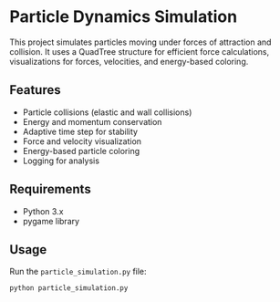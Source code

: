 # Particle Dynamics Simulation

This project simulates particles moving under forces of attraction and collision. It uses a QuadTree structure for efficient force calculations, visualizations for forces, velocities, and energy-based coloring.

## Features
- Particle collisions (elastic and wall collisions)
- Energy and momentum conservation
- Adaptive time step for stability
- Force and velocity visualization
- Energy-based particle coloring
- Logging for analysis

## Requirements
- Python 3.x
- pygame library

## Usage
Run the `particle_simulation.py` file:
```bash
python particle_simulation.py
